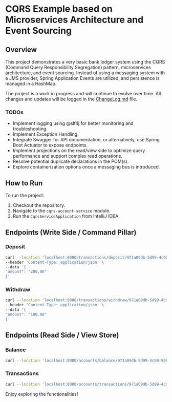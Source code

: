 # CQRS Example based on Microservices Architecture and Event Sourcing

## Overview

This project demonstrates a very basic bank ledger system using the CQRS (Command Query Responsibility Segregation) pattern, microservices architecture, and event sourcing. Instead of using a messaging system with a JMS provider, Spring Application Events are utilized, and persistence is managed in a HashMap.

The project is a work in progress and will continue to evolve over time. All changes and updates will be logged in the [ChangeLog.md](ChnageLog.md)
file.

### TODOs

- Implement logging using @slf4j for better monitoring and troubleshooting.
- Implement Exception Handling.
- Integrate Swagger for API documentation, or alternatively, use Spring Boot Actuator to expose endpoints.
- Implement projections on the read/view side to optimize query performance and support complex read operations.
- Resolve potential duplicate declarations in the POM(s).
- Explore containerization options once a messaging bus is introduced.

## How to Run

To run the project:

1. Checkout the repository.
2. Navigate to the `cqrs-account-service` module.
3. Run the `CqrsServiceApplication` from IntelliJ IDEA.

## Endpoints (Write Side / Command Pillar)

### Deposit

```bash
curl --location 'localhost:8080/transactions/deposit/971a09db-5d99-4c90-9064-23ff972efb3b' \
--header 'Content-Type: application/json' \
--data '{
"amount": "200.00"
}'
```
### Withdraw

```bash
curl --location 'localhost:8080/transactions/withdraw/971a09db-5d99-4c90-9064-23ff972efb3b' \
--header 'Content-Type: application/json' \
--data '{
"amount": "100.00"
}'
```
## Endpoints (Read Side / View Store)

### Balance

```bash
curl --location 'localhost:8080/accounts/balance/971a09db-5d99-4c90-9064-23ff972efb3b'
```
### Transactions

```bash
curl --location 'localhost:8080/accounts/transactions/971a09db-5d99-4c90-9064-23ff972efb3b?noOfTransactions=20'
```

Enjoy exploring the functionalities!

